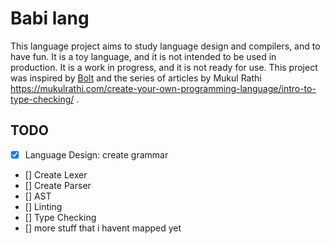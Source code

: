 # Babi lang

This language project aims to study language design and compilers, and to have fun. It is a toy language, and it is not intended to be used in production. It is a work in progress, and it is not ready for use. This project was inspired by [Bolt](https://github.com/mukul-rathi/bolt) and the series of articles by Mukul Rathi https://mukulrathi.com/create-your-own-programming-language/intro-to-type-checking/ .


## TODO

- [x] Language Design: create grammar
- [] Create Lexer
- [] Create Parser
- [] AST
- [] Linting
- [] Type Checking
- [] more stuff that i havent mapped yet